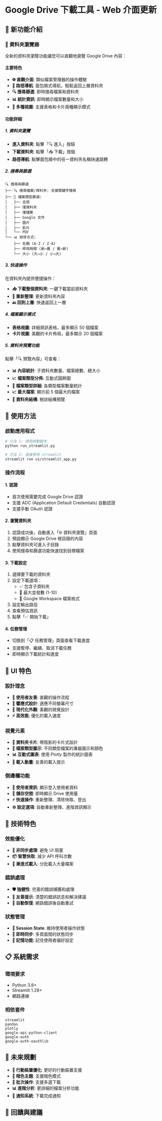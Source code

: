 # Google Drive 下載工具 - Web 介面更新

## 🌟 新功能介紹

### 📁 資料夾瀏覽器
全新的資料夾瀏覽功能讓您可以直觀地瀏覽 Google Drive 內容：

#### 主要特色
- **🌐 直觀介面**: 類似檔案管理器的操作體驗
- **📍 路徑導航**: 面包屑式導航，輕鬆返回上層資料夾
- **🔍 搜尋篩選**: 即時搜尋檔案和資料夾
- **📊 統計資訊**: 即時顯示檔案數量和大小
- **🎨 多種視圖**: 支援表格和卡片兩種顯示模式

#### 功能詳細

##### 1. 資料夾瀏覽
- **進入資料夾**: 點擊「🔍 進入」按鈕
- **下載資料夾**: 點擊「📥 下載」按鈕
- **路徑導航**: 點擊面包屑中的任一資料夾名稱快速跳轉

##### 2. 搜尋與篩選
```
🔍 搜尋與篩選
├── 🔍 搜尋檔案/資料夾: 支援關鍵字搜尋
├── 📄 檔案類型篩選: 
│   ├── 全部
│   ├── 僅資料夾
│   ├── 僅檔案
│   ├── Google 文件
│   ├── 圖片
│   ├── 影片
│   └── PDF
└── 📊 排序方式:
    ├── 名稱 (A-Z / Z-A)
    ├── 修改時間 (新→舊 / 舊→新)
    └── 大小 (大→小 / 小→大)
```

##### 3. 快速操作
在資料夾內提供便捷操作：
- **📥 下載整個資料夾**: 一鍵下載當前資料夾
- **🔄 重新整理**: 更新資料夾內容
- **🔙 回到上層**: 快速返回上一層

##### 4. 檔案顯示模式
- **表格視圖**: 詳細資訊表格，最多顯示 50 個檔案
- **卡片視圖**: 美觀的卡片佈局，最多顯示 20 個檔案

##### 5. 資料夾預覽功能
點擊「🔍 預覽內容」可查看：
- **📊 內容統計**: 子資料夾數量、檔案總數、總大小
- **📈 檔案類型分佈**: 互動式圓餅圖
- **📝 檔案類型詳細**: 各類型檔案數量統計
- **📈 最大檔案**: 顯示前 5 個最大的檔案
- **🌳 資料夾結構**: 樹狀結構預覽

## 🚀 使用方法

### 啟動應用程式
```bash
# 方法 1: 使用啟動腳本
python run_streamlit.py

# 方法 2: 直接使用 streamlit
streamlit run ui/streamlit_app.py
```

### 操作流程

#### 1. 認證
- 首次使用需要完成 Google Drive 認證
- 支援 ADC (Application Default Credentials) 自動認證
- 支援手動 OAuth 認證

#### 2. 瀏覽資料夾
1. 認證成功後，自動進入「🌐 資料夾瀏覽」頁面
2. 預設顯示 Google Drive 根目錄的內容
3. 點擊資料夾可進入子目錄
4. 使用搜尋和篩選功能快速找到目標檔案

#### 3. 下載設定
1. 選擇要下載的資料夾
2. 設定下載選項：
   - ✅ 包含子資料夾
   - 🔄 最大並發數 (1-10)
   - 📄 Google Workspace 檔案格式
3. 設定輸出路徑
4. 查看預估資訊
5. 點擊「✅ 開始下載」

#### 4. 任務管理
- 切換到「📋 任務管理」頁面查看下載進度
- 支援暫停、繼續、取消下載任務
- 即時顯示下載統計和進度

## 🎨 UI 特色

### 設計理念
- **🎯 使用者友善**: 直觀的操作流程
- **📱 響應式設計**: 適應不同螢幕尺寸
- **🎨 現代化外觀**: 美觀的視覺設計
- **⚡ 高效能**: 優化的載入速度

### 視覺元素
- **📁 資料夾卡片**: 帶陰影的卡片式設計
- **🎨 檔案類型圖示**: 不同類型檔案的專屬圖示和顏色
- **📊 互動式圖表**: 使用 Plotly 製作的統計圖表
- **🔄 載入動畫**: 友善的載入提示

### 側邊欄功能
- **👤 使用者資訊**: 顯示登入使用者資料
- **💾 儲存空間**: 即時顯示 Drive 使用量
- **⚡ 快速操作**: 重新整理、清除快取、登出
- **⚙️ 設定選項**: 自動重新整理、進階資訊顯示

## 🔧 技術特色

### 效能優化
- **🚀 非同步處理**: 避免 UI 阻塞
- **📦 智慧快取**: 減少 API 呼叫次數
- **🔄 漸進式載入**: 分批載入大量檔案

### 錯誤處理
- **🛡️ 強健性**: 完善的錯誤捕獲和處理
- **📝 友善提示**: 清楚的錯誤訊息和解決建議
- **🔄 自動恢復**: 網路錯誤後自動重試

### 狀態管理
- **💾 Session State**: 維持使用者操作狀態
- **🔄 即時同步**: 多頁面間的狀態同步
- **📱 記憶功能**: 記住使用者偏好設定

## 📋 系統需求

### 環境要求
- Python 3.8+
- Streamlit 1.28+
- 網路連線

### 相依套件
```
streamlit
pandas
plotly
google-api-python-client
google-auth
google-auth-oauthlib
```

## 🔮 未來規劃

- **📱 行動裝置優化**: 更好的行動裝置支援
- **🌙 暗色主題**: 支援暗色模式
- **🔄 批次操作**: 支援多選下載
- **📊 進階分析**: 更詳細的檔案分析功能
- **🔔 通知系統**: 下載完成通知

## 🤝 回饋與建議

 